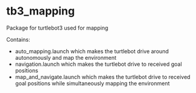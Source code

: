 # tb3_mapping
Package for turtlebot3 used for mapping

Contains:

- auto_mapping.launch which makes the turtlebot drive around autonomously and map the environment
- navigation.launch which makes the turtlebot drive to received goal positions
- map_and_navigate.launch which makes the turtlebot drive to received goal positions while simultaneously mapping the environment

